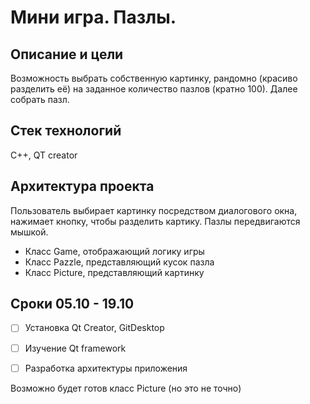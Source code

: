 # **Мини игра. Пазлы.**

## Описание и цели

Возможность выбрать собственную картинку, рандомно (красиво разделить её) на заданное количество пазлов (кратно 100). Далее собрать пазл.

## Стек технологий

С++, QT creator

## Архитектура проекта

Пользователь выбирает картинку посредством диалогового окна, нажимает кнопку, чтобы разделить картику. Пазлы передвигаются мышкой.
* Класс Game, отображающий логику игры
* Класс Pazzle, представляющий кусок пазла
* Класс Picture, представляющий картинку

## Сроки  05.10 - 19.10 

- [ ] Установка Qt Creator, GitDesktop

- [ ] Изучение Qt framework

- [ ] Разработка архитектуры приложения

Возможно будет готов класс Picture (но это не точно)
